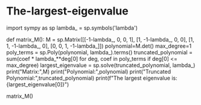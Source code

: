 # The-largest-eigenvalue
import sympy as sp 
lambda_ = sp.symbols('lambda')

def matrix_M():
    M = sp.Matrix([[-1-lambda_, 0, 0, 1], [1, -1-lambda_, 0, 0], [1, 1, -1-lambda_, 0], [0, 0, 1, -1-lambda_]])
    polynomial=M.det()
    max_degree=1
    poly_terms = sp.Poly(polynomial, lambda_).terms()
    truncated_polynomial = sum(coef * lambda_**deg[0] for deg, coef in poly_terms if deg[0] <= max_degree)
    largest_eigenvalue = sp.solve(truncated_polynomial, lambda_)
    print("Matrix:",M)
    print("Polynomial:",polynomial)
    print("Truncated Polynomial:",truncated_polynomial)
    print(f"The largest eigenvalue is: {largest_eigenvalue[0]}")
    
matrix_M()
